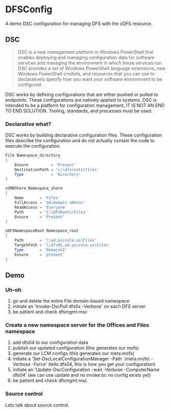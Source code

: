 # DFSConfig

A demo DSC configuration for managing DFS with the xDFS resource.

## DSC
> DSC is a new management platform in Windows PowerShell that enables deploying and managing configuration data for software services and managing the environment in which these services run.
> DSC provides a set of Windows PowerShell language extensions, new Windows PowerShell cmdlets, and resources that you can use to declaratively specify how you want your software environment to be configured.

DSC works by defining configurations that are either pushed or pulled to endpoints. These configurations are natively applied to systems. DSC is intended to be a platform for configuration management, IT IS NOT AN END TO END SOLUTION. Tooling, standards, and processes must be used.

### Declarative what?
DSC works by building declarative configuration files. These configuration files describe the configuration and do not actually contain the code to execute the configuration.

```PowerShell
File Namespace_directory
{
    Ensure          = 'Present'
    DestinationPath = 'c:\dfsroots\files'
    Type            = 'Directory'
}

xSMBShare Namespace_share
{
    Name       = 'Files'
    FullAccess = 'ad\domain admins'
    ReadAccess = 'Everyone'
    Path       = 'C:\DFSRoots\Files'
    Ensure     = 'Present'
}

xDFSNamespaceRoot Namespace_root
{
    Path       = '\\ad.piccola.us\Files'
    TargetPath = '\\dfs01.ad.piccola.us\Files'
    Type       = 'DomainV2'
    Ensure     = 'present'
}
```

## Demo

### Uh-oh

1. go and delete the entire File domain-based namespace
2. initiate an 'Invoke-DscPull dfs0x -Verbose' on each DFS server
3. be patient and check dfsmgmt.msc

### Create a new namespace server for the Offices and Files namespace

1. add dfs04 to our configuration data
2. publish our updated configuration (this generates our mofs)
3. generate our LCM configs (this generates our meta.mofs)
4. initiate a 'Set-DscLocalConfigurationManager -Path .\meta.mofs\ -Verbose -Force' (tells dfs04, this is how you get your configuration)
5. initiate an 'Update-DscConfiguration -wait -Verbose -ComputerName dfs04' (we can use update and no invoke bc no config exists yet)
6. be patient and check dfsmgmt.msc

### Source control
Lets talk about source control.
